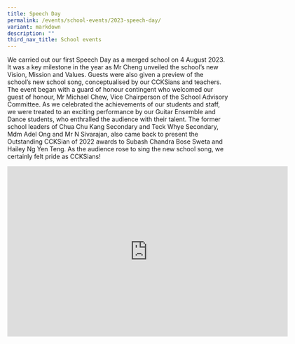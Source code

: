 ```yaml
---
title: Speech Day
permalink: /events/school-events/2023-speech-day/
variant: markdown
description: ""
third_nav_title: School events
---
```

We carried out our first Speech Day as a merged school on 4 August 2023. It was a key milestone in the year as Mr Cheng unveiled the school’s new Vision, Mission and Values. Guests were also given a preview of the school’s new school song, conceptualised by our CCKSians and teachers. The event began with a guard of honour contingent who welcomed our guest of honour, Mr Michael Chew, Vice Chairperson of the School Advisory Committee. As we celebrated the achievements of our students and staff, we were treated to an exciting performance by our Guitar Ensemble and Dance students, who enthralled the audience with their talent. The former school leaders of Chua Chu Kang Secondary and Teck Whye Secondary, Mdm Adel Ong and Mr N Sivarajan, also came back to present the Outstanding CCKSian of 2022 awards to Subash Chandra Bose Sweta and Hailey Ng Yen Teng. As the audience rose to sing the new school song, we certainly felt pride as CCKSians! 

<iframe allowfullscreen="true" height="389" width="640" frameborder="0" src="https://docs.google.com/presentation/d/e/2PACX-1vSyBcuzHRPKt_dwbO6DANih2Ot6DHWcYF8gGZynkl6QPmAXGzIR0GBN3TEuTocS1Q/embed?start=true&amp;loop=true&amp;delayms=3000"></iframe>